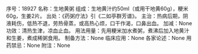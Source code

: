 序号：18927
名称：生地黄粥
组成：生地黄汁约50ml（或用干地黄60g），粳米60g，生姜2片。
出处：《药粥疗法》引《二如亭群芳谱》。
主治：热病后期，阴液耗伤，低热不退，劳热骨蒸，或高热心烦，口干作渴，口鼻出血。
加减：None
功效：清热生津，凉血止血。
用法用量：先用粳米加水煮粥，煮沸后加入地黄汁和生姜，煮成稀粥食用。
制备方法：None
临床应用：None
各家论述：None
用药禁忌：None
附注：None
